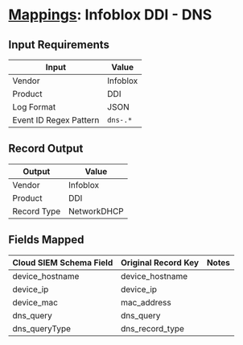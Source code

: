 # [Mappings](README.md): Infoblox DDI - DNS

## Input Requirements

|Input|Value|
|-----|-----|
|Vendor|Infoblox|
|Product|DDI|
|Log Format|JSON|
|Event ID Regex Pattern|`dns-.*`|

## Record Output

|Output|Value|
|------|-----|
|Vendor|Infoblox|
|Product|DDI|
|Record Type|NetworkDHCP|

## Fields Mapped

|Cloud SIEM Schema Field|Original Record Key|Notes|
|-----------------------|-------------------|-----|
|device_hostname|device_hostname||
|device_ip|device_ip||
|device_mac|mac_address||
|dns_query|dns_query||
|dns_queryType|dns_record_type||

